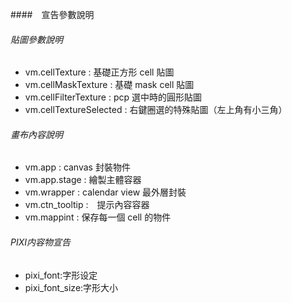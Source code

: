 ####　宣告參數說明
###### 貼圖參數說明
- vm.cellTexture : 基礎正方形 cell 貼圖
- vm.cellMaskTexture : 基礎 mask cell 貼圖
- vm.cellFilterTexture : pcp 選中時的圓形貼圖
- vm.cellTextureSelected : 右鍵圈選的特殊貼圖（左上角有小三角）
###### 畫布內容說明
- vm.app : canvas 封裝物件
- vm.app.stage : 繪製主體容器
- vm.wrapper : calendar view 最外層封裝
- vm.ctn_tooltip :　提示內容容器
- vm.mappint : 保存每一個 cell 的物件
###### PIXI内容物宣告
- pixi_font:字形设定
- pixi_font_size:字形大小